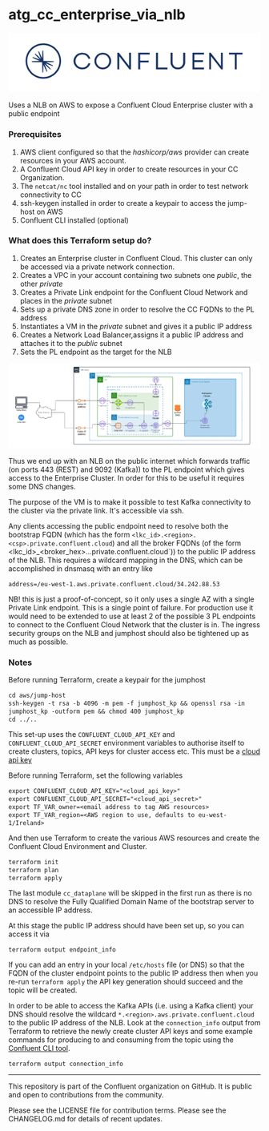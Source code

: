 # atg_cc_enterprise_via_nlb
![image](images/confluent-logo-300-2.png)

Uses a NLB on AWS to expose a Confluent Cloud Enterprise cluster with a public endpoint

### Prerequisites

1. AWS client configured so that the *hashicorp/aws* provider can create resources in your AWS account.
2. A Confluent Cloud API key in order to create resources in your CC Organization.
3. The `netcat/nc` tool installed and on your path in order to test network connectivity to CC
4. ssh-keygen installed in order to create a keypair to access the jump-host on AWS
4. Confluent CLI installed (optional)

### What does this Terraform setup do?

1. Creates an Enterprise cluster in Confluent Cloud. This cluster can only be accessed via a private network connection.
2. Creates a VPC in your account containing two subnets one *public*, the other *private*
4. Creates a Private Link endpoint for the Confluent Cloud Network and places in the *private* subnet
5. Sets up a private DNS zone in order to resolve the CC FQDNs to the PL address
5. Instantiates a VM in the *private* subnet and gives it a public IP address
6. Creates a Network Load Balancer,assigns it a public IP address and attaches it to the *public* subnet
7. Sets the PL endpoint as the target for the NLB

![Architecture Diagram](images/architecture.png)

Thus we end up with an NLB on the public internet which forwards traffic (on ports 443 (REST) and 9092 (Kafka)) to the PL endpoint which gives access to the Enterprise Cluster. In order for this to be useful it requires some DNS changes.

The purpose of the VM is to make it possible to test Kafka connectivity to the cluster via the private link. It's accessible via ssh. 

Any clients accessing the public endpoint need to resolve both the bootstrap FQDN (which has the form `<lkc_id>.<region>.<csp>.private.confluent.cloud`) and all the broker FQDNs (of the form <lkc_id>_<broker_hex>.<region>.<csp>.private.confluent.cloud`)) to the public IP address of the NLB. This requires a wildcard mapping in the DNS, which can be accomplished in dnsmasq with an entry like
```
address=/eu-west-1.aws.private.confluent.cloud/34.242.88.53
```

NB! this is just a proof-of-concept, so it only uses a single AZ with a single Private Link endpoint. This is a single point of failure. For production use it would need to be extended to use at least 2 of the possible 3 PL endpoints to connect to the Confluent Cloud Network that the cluster is in. The ingress security groups on the NLB and jumphost should also be tightened up as much as possible.

### Notes

Before running Terraform, create a keypair for the jumphost
```shell
cd aws/jump-host
ssh-keygen -t rsa -b 4096 -m pem -f jumphost_kp && openssl rsa -in jumphost_kp -outform pem && chmod 400 jumphost_kp
cd ../..
```

This set-up uses the `CONFLUENT_CLOUD_API_KEY` and `CONFLUENT_CLOUD_API_SECRET` environment variables to authorise itself to create clusters, topics, API keys for cluster access etc. This must be a [cloud api key](https://support.confluent.io/hc/en-us/articles/11113978002836-What-are-the-differences-of-Cloud-API-Keys-Cluster-Resource-specific-API-Keys)

Before running Terraform, set the following variables
```shell
export CONFLUENT_CLOUD_API_KEY="<cloud_api_key>"
export CONFLUENT_CLOUD_API_SECRET="<cloud_api_secret>"
export TF_VAR_owner=<email address to tag AWS resources>
export TF_VAR_region=<AWS region to use, defaults to eu-west-1/Ireland>
```

And then use Terraform to create the various AWS resources and create the Confluent Cloud Environment and Cluster.
```shell
terraform init
terraform plan
terraform apply
```

The last module `cc_dataplane` will be skipped in the first run as there is no DNS to resolve the Fully Qualified Domain Name of the bootstrap server to an accessible IP address.

At this stage the public IP address should have been set up, so you can access it via
```shell
terraform output endpoint_info
```

If you can add an entry in your local `/etc/hosts` file (or DNS) so that the FQDN of the cluster endpoint points to the public IP address then when you re-run `terraform apply` the API key generation should succeed and the topic will be created.

In order to be able to access the Kafka APIs (i.e. using a Kafka client) your DNS should resolve the wildcard `*.<region>.aws.private.confluent.cloud` to the public IP address of the NLB. Look at the `connection_info` output from Terraform to retrieve the newly create cluster API keys and some example commands for producing to and consuming from the topic using the [Confluent CLI tool](https://docs.confluent.io/confluent-cli/current/install.html).

```shell
terraform output connection_info
```


----

This repository is part of the Confluent organization on GitHub.
It is public and open to contributions from the community.

Please see the LICENSE file for contribution terms.
Please see the CHANGELOG.md for details of recent updates.


